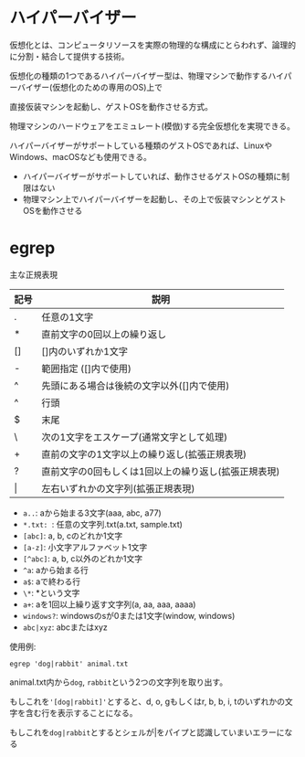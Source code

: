 # ハイパーバイザー

仮想化とは、コンピュータリソースを実際の物理的な構成にとらわれず、論理的に分割・結合して提供する技術。

仮想化の種類の1つであるハイパーバイザー型は、物理マシンで動作するハイパーバイザー(仮想化のための専用のOS)上で

直接仮装マシンを起動し、ゲストOSを動作させる方式。

物理マシンのハードウェアをエミュレート(模倣)する完全仮想化を実現できる。

ハイパーバイザーがサポートしている種類のゲストOSであれば、LinuxやWindows、macOSなども使用できる。

- ハイパーバイザーがサポートしていれば、動作させるゲストOSの種類に制限はない
- 物理マシン上でハイパーバイザーを起動し、その上で仮装マシンとゲストOSを動作させる

# egrep

主な正規表現

| 記号 | 説明                                                 |
|------|------------------------------------------------------|
| .    | 任意の1文字                                          |
| *    | 直前文字の0回以上の繰り返し                          |
| []   | []内のいずれか1文字                                  |
| -    | 範囲指定 ([]内で使用)                                |
| ^    | 先頭にある場合は後続の文字以外([]内で使用)           |
| ^    | 行頭                                                 |
| $    | 末尾                                                 |
| \    | 次の1文字をエスケープ(通常文字として処理)            |
| +    | 直前の文字の1文字以上の繰り返し(拡張正規表現)        |
| ?    | 直前文字の0回もしくは1回以上の繰り返し(拡張正規表現) |
| \|   | 左右いずれかの文字列(拡張正規表現)                   |

- `a..`: aから始まる3文字(aaa, abc, a77)
- `*.txt: `: 任意の文字列.txt(a.txt, sample.txt)
- `[abc]`: a, b, cのどれか1文字
- `[a-z]`: 小文字アルファベット1文字
- `[^abc]`: a, b, c以外のどれか1文字
- `^a`: aから始まる行
- `a$`: aで終わる行
- `\*`: \*という文字
- `a+`: aを1回以上繰り返す文字列(a, aa, aaa, aaaa)
- `windows?`: windowsのsが0または1文字(window, windows)
- `abc|xyz`: abcまたはxyz 

使用例:

```
egrep 'dog|rabbit' animal.txt
```

animal.txt内から`dog`, `rabbit`という2つの文字列を取り出す。

もしこれを`'[dog|rabbit]'`とすると、d, o, gもしくはr, b, b, i, tのいずれかの文字を含む行を表示することになる。

もしこれを`dog|rabbit`とするとシェルが|をパイプと認識していまいエラーになる

